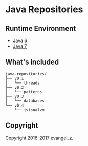 # Java Repositories

## Runtime Environment

 - [Java 6](http://www.oracle.com/technetwork/java/javase/downloads/jdk6downloads-1902814.html)
 - [Java 7](http://www.oracle.com/technetwork/java/javase/downloads/jdk7-downloads-1880260.html)

## What's included

```
java-repositories/
├── v0.1
│   └── threads
├── v0.2
│   └── patterns
├── v0.3
│   └── databases
└── v0.4
    └── jvisualvm
```

## Copyright

Copyright 2016-2017 evangel_z.